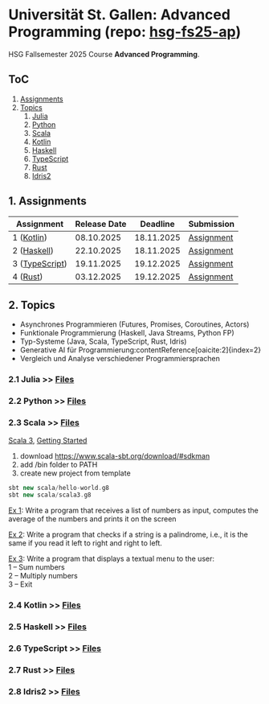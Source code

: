 # Universität St. Gallen: Advanced Programming (repo: [hsg-fs25-ap](https://github.com/luetzyas/hsg-fs25-ap))
HSG Fallsemester 2025 Course **Advanced Programming**.


## ToC
1. [Assignments](#1-assignments)
2. [Topics](#2-topics)
   1. [Julia](#21-julia)
   2. [Python](#22-python)
   3. [Scala](#23-scala)
   4. [Kotlin](#24-kotlin)
   5. [Haskell](#25-haskell)
   6. [TypeScript](#26-typescript)
   7. [Rust](#27-rust)
   8. [Idris2](#28-idris2)

## 1. Assignments
| Assignment | Release Date | Deadline   | Submission   |
|------------|--------------|------------|------------|
| 1 ([Kotlin](./kotlin))     | 08.10.2025 | 18.11.2025 |[Assignment](./assginments/A1_Kotlin)|
| 2 ([Haskell](./haskell))    | 22.10.2025 | 18.11.2025 |[Assignment](./assginments/A2_Haskell)|
| 3 ([TypeScript](./typescript)) | 19.11.2025 | 19.12.2025 |[Assignment](./assginments/A3_TypeScript)|
| 4 ([Rust](./rust))       | 03.12.2025 | 19.12.2025 |[Assignment](./assginments/A4_Rust)|

## 2. Topics
- Asynchrones Programmieren (Futures, Promises, Coroutines, Actors)
- Funktionale Programmierung (Haskell, Java Streams, Python FP)
- Typ-Systeme (Java, Scala, TypeScript, Rust, Idris)
- Generative AI für Programmierung:contentReference[oaicite:2]{index=2}
- Vergleich und Analyse verschiedener Programmiersprachen


### 2.1 Julia >> [Files](./julia) <a id="21-julia"></a>

### 2.2 Python >> [Files](./python) <a id="22-python"></a>

### 2.3 Scala >> [Files](./scala) <a id="23-scala"></a>
[Scala 3](https://docs.scala-lang.org/scala3/book/introduction.html), [Getting Started](https://docs.scala-lang.org/getting-started/index.html)

1. download https://www.scala-sbt.org/download/#sdkman
2. add /bin folder to PATH
3. create new project from template
```scala 
sbt new scala/hello-world.g8
sbt new scala/scala3.g8
```

[Ex 1](): Write a program that receives a list of numbers as input, computes the average of the numbers and prints it on the screen

[Ex 2](): Write a program that checks if a string is a palindrome, i.e., it is the same if you read it left to right and right to left.

[Ex 3](): Write a program that displays a textual menu to the user: </br>
1 – Sum numbers </br>
2 – Multiply numbers </br>
3 – Exit

### 2.4 Kotlin >> [Files](./kotlin) <a id="24-kotlin"></a>

### 2.5 Haskell >> [Files](./haskell) <a id="25-haskell"></a>

### 2.6 TypeScript >> [Files](./typescript) <a id="26-typescript"/></a>

### 2.7 Rust >> [Files](./rust) <a id="27-rust"></a>

### 2.8 Idris2 >> [Files](./idris2) <a id="28-idris2"></a>